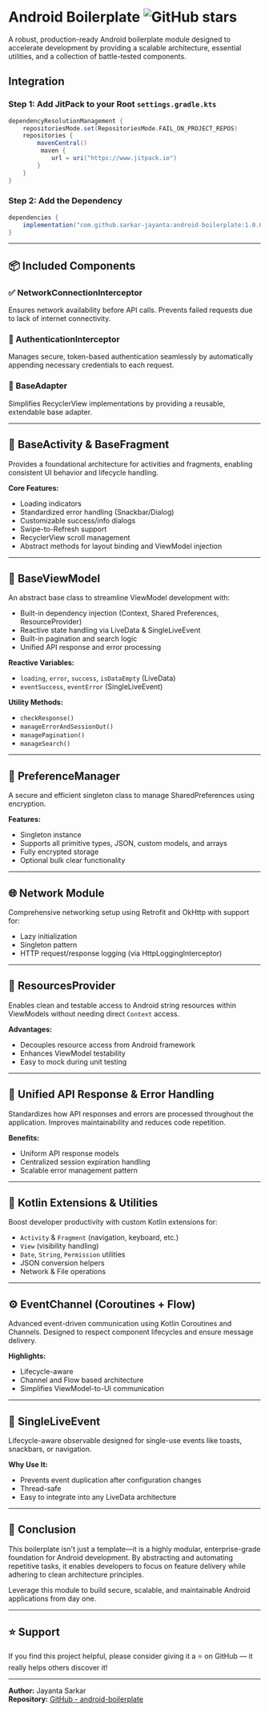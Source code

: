 # Android Boilerplate ![GitHub stars](https://img.shields.io/github/stars/sarkar-jayanta/android-boilerplate?style=social)

A robust, production-ready Android boilerplate module designed to accelerate development by providing a scalable architecture, essential utilities, and a collection of battle-tested components.



## Integration

### Step 1: Add JitPack to your Root `settings.gradle.kts`
```groovy
dependencyResolutionManagement {
    repositoriesMode.set(RepositoriesMode.FAIL_ON_PROJECT_REPOS)
    repositories {
        mavenCentral()
         maven {
            url = uri("https://www.jitpack.io")
        }
    }
}
```

### Step 2: Add the Dependency
```groovy
dependencies {
    implementation("com.github.sarkar-jayanta:android-boilerplate:1.0.0")
}
```

---

## 📦 Included Components

### ✅ NetworkConnectionInterceptor
Ensures network availability before API calls. Prevents failed requests due to lack of internet connectivity.

### 🔐 AuthenticationInterceptor
Manages secure, token-based authentication seamlessly by automatically appending necessary credentials to each request.

### 🧰 BaseAdapter
Simplifies RecyclerView implementations by providing a reusable, extendable base adapter.

---

## 🧱 BaseActivity & BaseFragment

Provides a foundational architecture for activities and fragments, enabling consistent UI behavior and lifecycle handling.

**Core Features:**
- Loading indicators
- Standardized error handling (Snackbar/Dialog)
- Customizable success/info dialogs
- Swipe-to-Refresh support
- RecyclerView scroll management
- Abstract methods for layout binding and ViewModel injection

---

## 🧠 BaseViewModel

An abstract base class to streamline ViewModel development with:
- Built-in dependency injection (Context, Shared Preferences, ResourceProvider)
- Reactive state handling via LiveData & SingleLiveEvent
- Built-in pagination and search logic
- Unified API response and error processing

**Reactive Variables:**
- `loading`, `error`, `success`, `isDataEmpty` (LiveData)
- `eventSuccess`, `eventError` (SingleLiveEvent)

**Utility Methods:**
- `checkResponse()`
- `manageErrorAndSessionOut()`
- `managePagination()`
- `manageSearch()`

---

## 🧾 PreferenceManager

A secure and efficient singleton class to manage SharedPreferences using encryption.

**Features:**
- Singleton instance
- Supports all primitive types, JSON, custom models, and arrays
- Fully encrypted storage
- Optional bulk clear functionality

---

## 🌐 Network Module

Comprehensive networking setup using Retrofit and OkHttp with support for:
- Lazy initialization
- Singleton pattern
- HTTP request/response logging (via HttpLoggingInterceptor)

---

## 🧪 ResourcesProvider

Enables clean and testable access to Android string resources within ViewModels without needing direct `Context` access.

**Advantages:**
- Decouples resource access from Android framework
- Enhances ViewModel testability
- Easy to mock during unit testing

---

## 🔁 Unified API Response & Error Handling

Standardizes how API responses and errors are processed throughout the application. Improves maintainability and reduces code repetition.

**Benefits:**
- Uniform API response models
- Centralized session expiration handling
- Scalable error management pattern

---

## 🧩 Kotlin Extensions & Utilities

Boost developer productivity with custom Kotlin extensions for:
- `Activity` & `Fragment` (navigation, keyboard, etc.)
- `View` (visibility handling)
- `Date`, `String`, `Permission` utilities
- JSON conversion helpers
- Network & File operations

---

## ⚙️ EventChannel (Coroutines + Flow)

Advanced event-driven communication using Kotlin Coroutines and Channels. Designed to respect component lifecycles and ensure message delivery.

**Highlights:**
- Lifecycle-aware
- Channel and Flow based architecture
- Simplifies ViewModel-to-UI communication

---

## 📡 SingleLiveEvent

Lifecycle-aware observable designed for single-use events like toasts, snackbars, or navigation.

**Why Use It:**
- Prevents event duplication after configuration changes
- Thread-safe
- Easy to integrate into any LiveData architecture

---

## 🏁 Conclusion

This boilerplate isn't just a template—it is a highly modular, enterprise-grade foundation for Android development. By abstracting and automating repetitive tasks, it enables developers to focus on feature delivery while adhering to clean architecture principles.

Leverage this module to build secure, scalable, and maintainable Android applications from day one.

---

## ⭐️ Support

If you find this project helpful, please consider giving it a ⭐️ on GitHub — it really helps others discover it!

---


**Author:** Jayanta Sarkar  
**Repository:** [GitHub - android-boilerplate](https://github.com/sarkar-jayanta/android-boilerplate)

